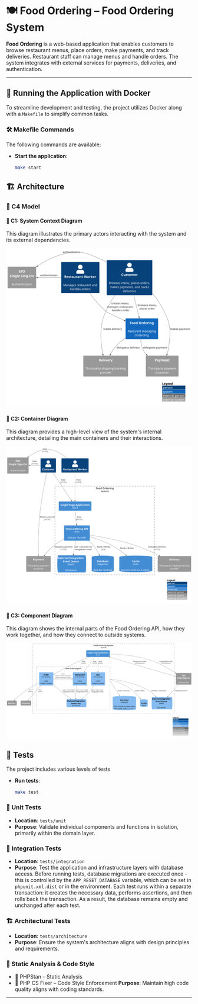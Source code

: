 # 🍽️ Food Ordering – Food Ordering System

**Food Ordering** is a web-based application that enables customers to browse restaurant menus, place orders, make payments, and track deliveries. Restaurant staff can manage menus and handle orders. The system integrates with external services for payments, deliveries, and authentication.

---

## 🐳 Running the Application with Docker

To streamline development and testing, the project utilizes Docker along with a `Makefile` to simplify common tasks.

### 🛠️ Makefile Commands

The following commands are available:

- **Start the application**:
  ```bash
  make start
  ```
  

## 🏗️ Architecture
### 🧭 C4 Model
#### 🧱 C1: System Context Diagram

This diagram illustrates the primary actors interacting with the system and its external dependencies.

![System Context Diagram](./docs/C4/c1_system_context.svg)

#### 🧱 C2: Container Diagram

This diagram provides a high-level view of the system's internal architecture, detailing the main containers and their interactions.

![Container Diagram](./docs/C4/c2_container.svg)

#### 🧱 C3: Component Diagram

This diagram shows the internal parts of the Food Ordering API, how they work together, and how they connect to outside systems.

![Component Diagram](./docs/C4/c3_component.svg)

## 🧪 Tests

The project includes various levels of tests

- **Run tests**:
  ```bash
  make test
  ```

### 🧪 Unit Tests

- **Location**: `tests/unit`
- **Purpose**: Validate individual components and functions in isolation, primarily within the domain layer.

### 🔗 Integration Tests

- **Location**: `tests/integration`
- **Purpose**: Test the application and infrastructure layers with database access.
  Before running tests, database migrations are executed once - this is controlled by the `APP_RESET_DATABASE` variable, which can be set in `phpunit.xml.dist` or in the environment.
  Each test runs within a separate transaction: it creates the necessary data, performs assertions, and then rolls back the transaction.
  As a result, the database remains empty and unchanged after each test.
### 🏗️ Architectural Tests

- **Location**: `tests/architecture`
- **Purpose**: Ensure the system's architecture aligns with design principles and requirements.

### 🧰 Static Analysis & Code Style
- 🧠 PHPStan – Static Analysis
- 🎨 PHP CS Fixer – Code Style Enforcement
**Purpose**: Maintain high code quality aligns with coding standards.

---
